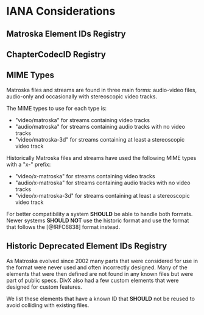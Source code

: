 # IANA Considerations

## Matroska Element IDs Registry

## ChapterCodecID Registry

## MIME Types

Matroska files and streams are found in three main forms: audio-video files, audio-only and occasionally with stereoscopic video tracks.

The MIME types to use for each type is:

* "video/matroska" for streams containing video tracks
* "audio/matroska" for streams containing audio tracks with no video tracks
* "video/matroska-3d" for streams containing at least a stereoscopic video track

Historically Matroska files and streams have used the following MIME types with a "x-" prefix:

* "video/x-matroska" for streams containing video tracks
* "audio/x-matroska" for streams containing audio tracks with no video tracks
* "video/x-matroska-3d" for streams containing at least a stereoscopic video track

For better compatibility a system **SHOULD** be able to handle both formats.
Newer systems **SHOULD NOT** use the historic format and use the format that follows the [@!RFC6838] format instead.


## Historic Deprecated Element IDs Registry

As Matroska evolved since 2002 many parts that were considered for use in the format were never
used and often incorrectly designed. Many of the elements that were then defined are not
found in any known files but were part of public specs. DivX also had a few custom elements that
were designed for custom features.

We list these elements that have a known ID that **SHOULD** not be reused to avoid colliding
with existing files.
